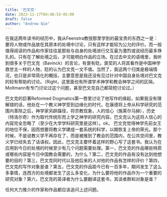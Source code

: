 ```yaml
---
title: '巴文克'
date: 2023-11-17T04:48:53-05:00
draft: false
author: "Andrew Qie"
---
```


在我这两年读书的经历中，我从Feenstra教授那里学到的最宝贵的东西之一是：要将人物或作品放在其原本的处境中讨论，只有这样才能较为公允的评价。而一般值得阅读的作品和作家往往是那些与自身的处境进行交互最为激烈或说经历最多挣扎的。只有在了解处境之后，才可能明白作品的立场。在过去中文的语境里，我听到很多关于巴文克（Bavinck）的言论，有褒有贬。褒奖的人将其看作是中国神学救世主一样的人物，贬的认为巴文克一文不值。当然了，我这两个归类是极端情况，也只是非常简化的概括，主要意思是我还没有见过针对中国自身处境对巴文克的较有帮助的讨论。（Right，这里面也有所谓学术神学和教会神学之间的区隔，Moltmann有专门讨论过这个问题，甚至巴文克自己都简短讨论过。）

巴文克的巨著Reformed Dogmatics第一卷里讨论了他写作的缘起，如果我没有理解错的话，他处在一个教义神学受到边缘化的时代，在康德将上帝从科学研究的范围内革除之后，神学家另辟蹊径，将宗教现象，人的信心（施莱尔马赫），历史（特洛尔奇）作为取代传统形而上学之神学的研究内容。巴文克认为这将人信心的内容完全忽略了（至少在大学学科研究里是这样）。ok， 巴文克觉得神学先前女王的地位不保，因而想要将教义学建成一套系统的科学，以期恢复上帝的荣光。那个时候，不是说教义学不再存在了，而是被推到了教会的范围内，在公共空间里，教义学已经失去了话语权。因此，巴文克主要怀着这样的野心写了这套书。我认为在应用到今日的处境的时候至少有几个问题需要处理。第一，巴文克的作品哪些特质或哪些内容是今日中国教会需要的，为什么？第二，巴文克的作品有没有达到他想要的目的？第三，巴文克同时代以及他后来的人对他的作品有怎样的评价？第四，巴文克的写作对象是谁？第五，巴文克的作品距今已有一百多年，期间发生了这么多事情，连西方的处境都发生了这么多变化，为什么要将他的作品作为一个重要的研究对象？第六，巴文克的英译者为什么要翻译这套书，其读者群和对象是谁？

任何大力推介的作家和作品都应该追问上述问题。